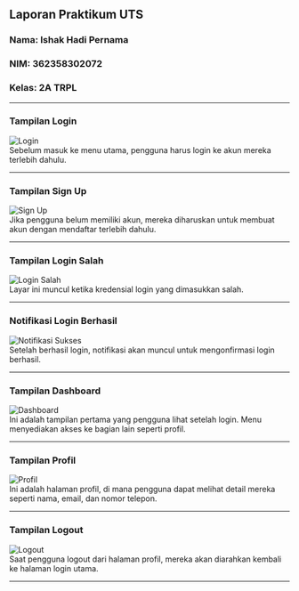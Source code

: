 ## **Laporan Praktikum UTS**
### **Nama**: Ishak Hadi Pernama  
### **NIM**: 362358302072  
### **Kelas**: 2A TRPL  

---

### **Tampilan Login**
![Login](https://github.com/user-attachments/assets/be104e27-5e3f-4ba5-a6a5-4eae7e123559)  
Sebelum masuk ke menu utama, pengguna harus login ke akun mereka terlebih dahulu.

---

### **Tampilan Sign Up**
![Sign Up](https://github.com/user-attachments/assets/83a74ec0-88a3-483f-93ba-fb9e0583c502)  
Jika pengguna belum memiliki akun, mereka diharuskan untuk membuat akun dengan mendaftar terlebih dahulu.

---

### **Tampilan Login Salah**
![Login Salah](https://github.com/user-attachments/assets/d3c19c4d-650a-465a-a3f4-82efbde4cbcb)  
Layar ini muncul ketika kredensial login yang dimasukkan salah.

---

### **Notifikasi Login Berhasil**
![Notifikasi Sukses](https://github.com/user-attachments/assets/172bd02a-088b-4bf8-a25e-b18c77cb1067)  
Setelah berhasil login, notifikasi akan muncul untuk mengonfirmasi login berhasil.

---

### **Tampilan Dashboard**
![Dashboard](https://github.com/user-attachments/assets/0a7ab316-00c2-43ca-84f0-9c94989c1e32)  
Ini adalah tampilan pertama yang pengguna lihat setelah login. Menu menyediakan akses ke bagian lain seperti profil.

---

### **Tampilan Profil**
![Profil](https://github.com/user-attachments/assets/0361220c-50e4-481b-8735-8d6483ce31fe)  
Ini adalah halaman profil, di mana pengguna dapat melihat detail mereka seperti nama, email, dan nomor telepon.

---

### **Tampilan Logout**
![Logout](https://github.com/user-attachments/assets/e4b14fe1-2b5f-44a9-847c-2e3646861e24)  
Saat pengguna logout dari halaman profil, mereka akan diarahkan kembali ke halaman login utama.

---
